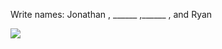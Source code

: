 <html>
  <p>Write names: Jonathan , ______ ,______ ,  and Ryan</p>
  <img src="https://i.redd.it/e40yugqugjn21.png">
</html>
